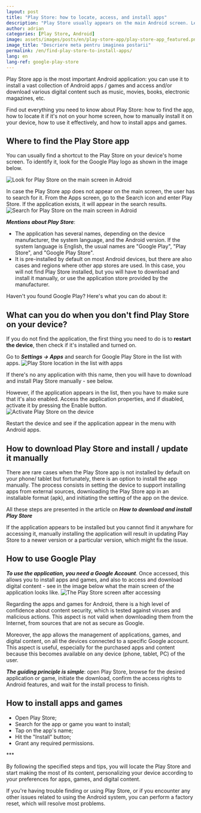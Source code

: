 ```yaml
---
layout: post
title: "Play Store: how to locate, access, and install apps"
description: "Play Store usually appears on the main Android screen. Learn how to locate it if you can't find it, how to use it, and how to install apps and games"
author: adrian
categories: [Play Store, Android]
image: assets/images/posts/en/play-store-app/play-store-app_featured.png
image_title: "Descriere meta pentru imaginea postarii"
permalink: /en/find-play-store-to-install-apps/
lang: en
lang-ref: google-play-store
---
```


Play Store app is the most important Android application: you can use it to install a vast collection of Android apps / games and access and/or download various digital content such as music, movies, books, electronic magazines, etc.

Find out everything you need to know about Play Store: how to find the app, how to locate it if it's not on your home screen, how to manually install it on your device, how to use it effectively, and how to install apps and games.

## Where to find the Play Store app

You can usually find a shortcut to the Play Store on your device's home screen. To identify it, look for the Google Play logo as shown in the image below.

<img alt="Look for Play Store on the main screen in Adroid" title="Look for Play Store on the main screen in Adroid" class="article-image medium-width-img" src="{{site.baseurl}}/assets/images/posts/{{page.lang}}/play-store-app/play-store-on-the-main-screen.jpg">

In case the Play Store app does not appear on the main screen, the user has to search for it. From the Apps screen, go to the Search icon and enter Play Store. If the application exists, it will appear in the search results.
<img alt="Search for Play Store on the main screen in Adroid" title="Search for Play Store on the main screen in Adroid" class="article-image medium-width-img" src="{{site.baseurl}}/assets/images/posts/{{page.lang}}/play-store-app/search-play-store-main-screen.jpg">

***Mentions about Play Store***:
- The application has several names, depending on the device manufacturer, the system language, and the Android version. If the system language is English, the usual names are "Google Play", "Play Store", and "Google Play Store".
- It is pre-installed by default on most Android devices, but there are also cases and regions where other app stores are used. In this case, you will not find Play Store installed, but you will have to download and install it manually, or use the application store provided by the manufacturer.

Haven't you found Google Play? Here's what you can do about it:

## What can you do when you don't find Play Store on your device?

If you do not find the application, the first thing you need to do is to **restart the device**, then check if it's installed and turned on.

Go to ***Settings → Apps*** and search for Google Play Store in the list with apps.
<img alt="Play Store location in the list with apps" title="Play Store location in the list with apps" class="article-image large-width-img" src="{{site.baseurl}}/assets/images/posts/{{page.lang}}/play-store-app/play-store-in-apps-list.jpg">

If there's no any application with this name, then you will have to download and install Play Store manually - see below.

However, if the application appears in the list, then you have to make sure that it's also enabled. Access the application properties, and if disabled, activate it by pressing the Enable button.
<img alt="Activate Play Store on the device" title="Activate Play Store on the device" class="article-image medium-width-img" src="{{site.baseurl}}/assets/images/posts/{{page.lang}}/play-store-app/activate-play-store-app.jpg">

Restart the device and see if the application appear in the menu with Android apps.

## How to download Play Store and install / update it manually

There are rare cases when the Play Store app is not installed by default on your phone/ tablet but fortunately, there is an option to install the app manually. The process consists in setting the device to support installing apps from external sources, downloading the Play Store app in an installable format (apk), and initiating the setting of the app on the device.

All these steps are presented in the article on ***How to download and install Play Store***

If the application appears to be installed but you cannot find it anywhare for accessing it, manually installing the application will result in updating Play Store to a newer version or a particular version, which might fix the issue.

## How to use Google Play

***To use the application, you need a Google Account***. Once accessed, this allows you to install apps and games, and also to access and download digital content - see in the image below what the main screen of the application looks like.
<img alt="The Play Store screen after accessing" title="The Play Store screen after accessing" class="article-image medium-width-img" src="{{site.baseurl}}/assets/images/posts/{{page.lang}}/play-store-app/play-store-main-screen.jpg">

Regarding the apps and games for Android, there is a high level of confidence about content security, which is tested against viruses and malicious actions. This aspect is not valid when downloading them from the Internet, from sources that are not as secure as Google.

Moreover, the app allows the management of applications, games, and digital content, on all the devices connected to a specific Google account. This aspect is useful, especially for the purchased apps and content because this becomes available on any device (phone, tablet, PC) of the user.

***The guiding principle is simple***: open Play Store, browse for the desired application or game, initiate the download, confirm the access rights to Android features, and wait for the install process to finish.

## How to install apps and games

- Open Play Store;
- Search for the app or game you want to install;
- Tap on the app's name;
- Hit the "Install" button;
- Grant any required permissions.

<div class="post-bottom-stars">***</div>

By following the specified steps and tips, you will locate the Play Store and start making the most of its content, personalizing your device according to your preferences for apps, games, and digital content.

If you're having trouble finding or using Play Store, or if you encounter any other issues related to using the Android system, you can perform a factory reset, which will resolve most problems.
